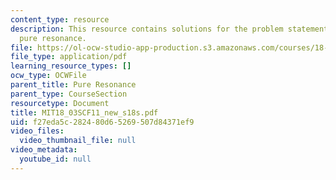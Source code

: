 ```yaml
---
content_type: resource
description: This resource contains solutions for the problem statements related to
  pure resonance.
file: https://ol-ocw-studio-app-production.s3.amazonaws.com/courses/18-03sc-differential-equations-fall-2011/f27eda5c282480d65269507d84371ef9_MIT18_03SCF11_new_s18s.pdf
file_type: application/pdf
learning_resource_types: []
ocw_type: OCWFile
parent_title: Pure Resonance
parent_type: CourseSection
resourcetype: Document
title: MIT18_03SCF11_new_s18s.pdf
uid: f27eda5c-2824-80d6-5269-507d84371ef9
video_files:
  video_thumbnail_file: null
video_metadata:
  youtube_id: null
---
```

